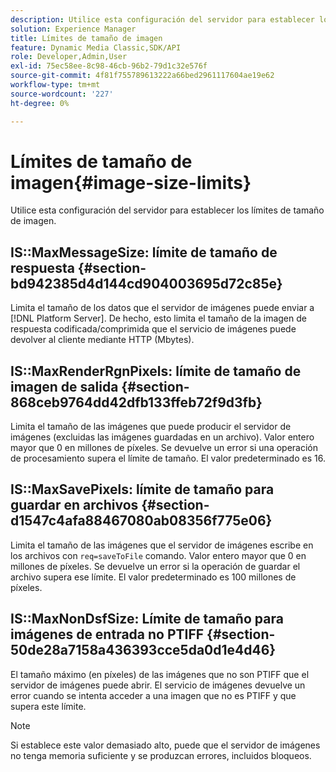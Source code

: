 ```yaml
---
description: Utilice esta configuración del servidor para establecer los límites de tamaño de imagen.
solution: Experience Manager
title: Límites de tamaño de imagen
feature: Dynamic Media Classic,SDK/API
role: Developer,Admin,User
exl-id: 75ec58ee-8c98-46cb-96b2-79d1c32e576f
source-git-commit: 4f81f755789613222a66bed2961117604ae19e62
workflow-type: tm+mt
source-wordcount: '227'
ht-degree: 0%

---
```


# Límites de tamaño de imagen{#image-size-limits}

Utilice esta configuración del servidor para establecer los límites de tamaño de imagen.

## IS::MaxMessageSize: límite de tamaño de respuesta {#section-bd942385d4d144cd904003695d72c85e}

Limita el tamaño de los datos que el servidor de imágenes puede enviar a [!DNL Platform Server]. De hecho, esto limita el tamaño de la imagen de respuesta codificada/comprimida que el servicio de imágenes puede devolver al cliente mediante HTTP (Mbytes).

## IS::MaxRenderRgnPixels: límite de tamaño de imagen de salida {#section-868ceb9764dd42dfb133ffeb72f9d3fb}

Limita el tamaño de las imágenes que puede producir el servidor de imágenes (excluidas las imágenes guardadas en un archivo). Valor entero mayor que 0 en millones de píxeles. Se devuelve un error si una operación de procesamiento supera el límite de tamaño. El valor predeterminado es 16.

## IS::MaxSavePixels: límite de tamaño para guardar en archivos {#section-d1547c4afa88467080ab08356f775e06}

Limita el tamaño de las imágenes que el servidor de imágenes escribe en los archivos con `req=saveToFile` comando. Valor entero mayor que 0 en millones de píxeles. Se devuelve un error si la operación de guardar el archivo supera ese límite. El valor predeterminado es 100 millones de píxeles.

## IS::MaxNonDsfSize: Límite de tamaño para imágenes de entrada no PTIFF {#section-50de28a7158a436393cce5da0d1e4d46}

El tamaño máximo (en píxeles) de las imágenes que no son PTIFF que el servidor de imágenes puede abrir. El servicio de imágenes devuelve un error cuando se intenta acceder a una imagen que no es PTIFF y que supera este límite.

>[!NOTE]
>
>Si establece este valor demasiado alto, puede que el servidor de imágenes no tenga memoria suficiente y se produzcan errores, incluidos bloqueos.
